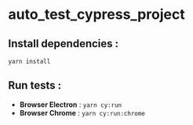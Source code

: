 # auto_test_cypress_project

## Install dependencies :
```yarn install```

## Run tests :
* **Browser Electron** : ```yarn cy:run```
* **Browser Chrome**   : ```yarn cy:run:chrome```
